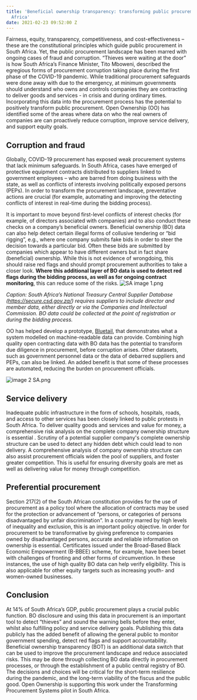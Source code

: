 ```yaml
---
title: 'Beneficial ownership transparency: transforming public procurement in South
  Africa'
date: 2021-02-23 09:52:00 Z
---
```


Fairness, equity, transparency, competitiveness, and cost-effectiveness – these are the constitutional principles which guide public procurement in South Africa.  Yet, the public procurement  landscape has been marred with ongoing  cases of fraud and corruption. “Thieves were waiting at the door” is how South Africa’s Finance Minister, Tito Mboweni,  described the egregious forms of procurement corruption taking place during the first phase of the COVID-19 pandemic.  While traditional procurement safeguards were done away with due to the emergency,  at minimum governments should understand who owns and controls companies they are contracting to deliver goods and services - in crisis and during ordinary times. Incorporating this data into the procurement process has the potential to positively transform public procurement.  Open Ownership (OO) has identified some of the areas where data on who the real owners of companies are can proactively reduce corruption, improve service delivery, and support equity goals.  

## Corruption and fraud

Globally, COVID-19 procurement has exposed weak procurement systems that lack minimum safeguards. In South Africa, cases have emerged of protective equipment contracts distributed to suppliers linked to government employees – who are barred from doing business with the state, as well as conflicts of interests involving politically exposed persons (PEPs). In order to transform the procurement landscape, preventative actions are crucial (for example, automating and improving the detecting conflicts of interest in real-time during the bidding process).

It is important to move beyond first-level conflicts of interest checks (for example, of directors associated with companies) and to also conduct these checks on a company’s beneficial owners. Beneficial ownership (BO) data can also help detect certain illegal forms of collusive tendering or “bid rigging”, e.g., where one company submits fake bids in order to steer the decision towards a particular bid. Often these bids are submitted by companies which appear to have different owners but in fact share (beneficial) ownership. While this is not evidence of wrongdoing, this should raise red flags and should prompt procurement authorities to take a closer look. **Where this additional layer of BO data is used to detect red flags during the  bidding process, as well as for ongoing contract monitoring**, this can reduce some of the risks. 
![SA image 1.png](/uploads/SA%20image%201.png)

*Caption: South Africa’s National Treasury Central Supplier Database (https://secure.csd.gov.za/) requires suppliers to include director  and member data, either directly or via the Companies and Intellectual Commission.  BO data could be collected at the point of registration or during the bidding process.*

OO has helped develop a prototype, [Bluetail](https://www.openownership.org/blogs/tps-prototyping/), that demonstrates what a system modelled on machine-readable data can provide. Combining high quality open contracting data with BO data has the potential to transform due diligence in procurement, before corruption arises. Other datasets, such as government personnel data or the data of debarred suppliers and PEPs, can also be linked.  An added benefit is that some of these processes are automated, reducing the burden on procurement officials.

![image 2 SA.png](/uploads/image%202%20SA.png)

## Service delivery 

Inadequate public infrastructure in the form of schools, hospitals, roads, and access to other services has been closely linked to public protests in South Africa. To deliver quality goods and services and value for money, a comprehensive risk analysis on the complete company ownership structure is essential . Scrutiny of a potential supplier company's complete ownership  structure  can be used  to detect any hidden debt which could lead to non delivery. A comprehensive analysis of company ownership structure can also assist procurement officials widen the pool of suppliers, and foster greater competition. This is useful for ensuring diversity goals are met as well as delivering value for money through competition. 


## Preferential procurement 

Section 217(2) of the South African constitution provides for the use of procurement as a policy tool where the allocation of contracts may be used for the protection or advancement of “persons, or categories of persons disadvantaged by unfair discrimination”. In a country marred by high levels of inequality and exclusion, this is an important policy objective. In order for procurement to be transformative by giving preference to companies owned by disadvantaged persons, accurate and reliable information on ownership is essential. Certificates issued under the Broad-Based Black Economic Empowerment (B-BBEE) scheme, for example, have been beset with challenges of fronting and other forms of circumvention. In these instances, the use of high quality BO data can help verify eligibility. This is also applicable for other equity targets such as increasing youth- and women-owned businesses. 

## Conclusion

At 14% of South Africa’s GDP, public procurement plays a crucial public function. BO disclosure and using this data in procurement is an important tool to detect “thieves” and sound the warning bells before they enter, whilst also fulfilling policy and service delivery goals. Publishing this data publicly has the added benefit of  allowing the general public to monitor government spending, detect red flags and support accountability. Beneficial ownership transparency (BOT) is an additional data switch that can be used to improve the procurement landscape and reduce associated risks. This may be done through collecting BO data directly in procurement processes, or through the establishment of a public central registry of BO. The decisions and choices will be critical for the short-term resilience during the pandemic, and the long-term viability of the fiscus and the public good. Open Ownership is supporting this work under the Transforming Procurement Systems pilot in South Africa. 
